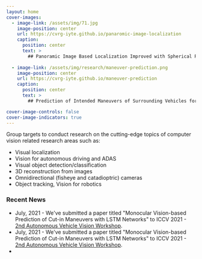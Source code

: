```yaml
---
layout: home
cover-images:
  - image-link: /assets/img/71.jpg
    image-position: center
    url: https://cvrg-iyte.github.io/panaromic-image-localization
    caption:
      position: center
      text: >
        ## Panoramic Image Based Localization Improved with Spherical Representations and Semantic Descriptors
        
  - image-link: /assets/img/research/maneuver-prediction.png
    image-position: center
    url: https://cvrg-iyte.github.io/maneuver-prediction
    caption:
      position: center
      text: >
        ## Prediction of Intended Maneuvers of Surrounding Vehicles for Driver Assistance Systems

cover-image-controls: false
cover-image-indicators: true
---
```


Group targets to conduct research on the cutting-edge topics of computer vision related research areas such as:

* Visual localization
* Vision for autonomous driving and ADAS
* Visual object detection/classification
* 3D reconstruction from images
* Omnidirectional (fisheye and catadioptric) cameras
* Object tracking, Vision for robotics


### Recent News

* July, 2021 - We've submitted a paper titled "Monocular Vision-based Prediction of Cut-in Maneuvers with LSTM Networks" to ICCV 2021 - [2nd Autonomous Vehicle Vision Workshop](https://avvision.xyz/iccv21/).
* July, 2021 - We've submitted a paper titled "Monocular Vision-based Prediction of Cut-in Maneuvers with LSTM Networks" to ICCV 2021 - [2nd Autonomous Vehicle Vision Workshop](https://avvision.xyz/iccv21/).
* 
